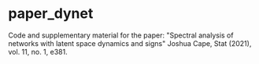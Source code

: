 # paper_dynet
Code and supplementary material for the paper:
"Spectral analysis of networks with latent space dynamics and signs"
Joshua Cape,
Stat (2021), vol. 11, no. 1, e381.
